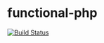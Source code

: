 # functional-php

[![Build Status](https://travis-ci.org/kanellov/functional-php.svg)](https://travis-ci.org/kanellov/functional-php)
